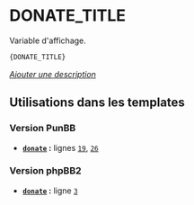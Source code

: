 # DONATE_TITLE


Variable d'affichage.

```html
{DONATE_TITLE}
```

[*Ajouter une description*](https://fa-tvars.appspot.com/var/DONATE_TITLE)

## Utilisations dans les templates

### Version PunBB
* __[`donate`](../tpl/var/punbb/donate.md#readme) :__ lignes [`19`](../tpl/src/punbb/donate.tpl#L19), [`26`](../tpl/src/punbb/donate.tpl#L26)

### Version phpBB2
* __[`donate`](../tpl/var/subsilver/donate.md#readme) :__ ligne [`3`](../tpl/src/subsilver/donate.tpl#L3)